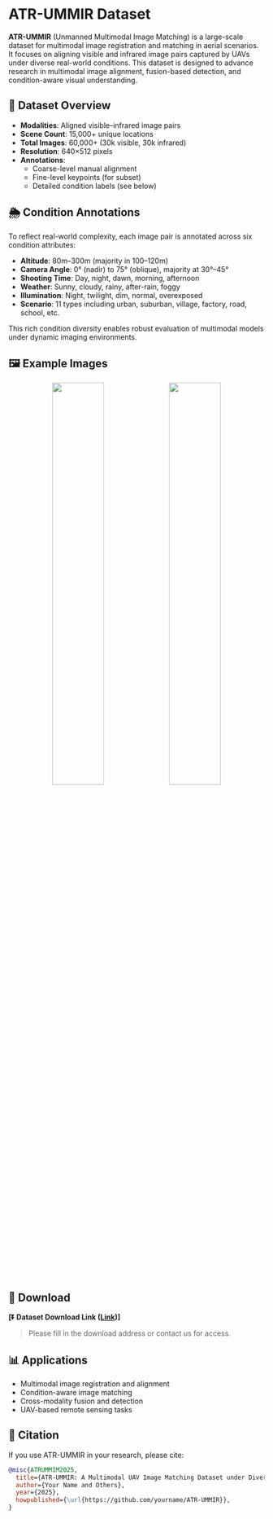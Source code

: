 # ATR-UMMIR Dataset

**ATR-UMMIR** (Unmanned Multimodal Image Matching) is a large-scale dataset for multimodal image registration and matching in aerial scenarios. It focuses on aligning visible and infrared image pairs captured by UAVs under diverse real-world conditions. This dataset is designed to advance research in multimodal image alignment, fusion-based detection, and condition-aware visual understanding.

## 📂 Dataset Overview

- **Modalities**: Aligned visible–infrared image pairs
- **Scene Count**: 15,000+ unique locations
- **Total Images**: 60,000+ (30k visible, 30k infrared)
- **Resolution**: 640×512 pixels
- **Annotations**:
  - Coarse-level manual alignment
  - Fine-level keypoints (for subset)
  - Detailed condition labels (see below)

## 🌦 Condition Annotations

To reflect real-world complexity, each image pair is annotated across six condition attributes:

- **Altitude**: 80m–300m (majority in 100–120m)
- **Camera Angle**: 0° (nadir) to 75° (oblique), majority at 30°–45°
- **Shooting Time**: Day, night, dawn, morning, afternoon
- **Weather**: Sunny, cloudy, rainy, after-rain, foggy
- **Illumination**: Night, twilight, dim, normal, overexposed
- **Scenario**: 11 types including urban, suburban, village, factory, road, school, etc.

This rich condition diversity enables robust evaluation of multimodal models under dynamic imaging environments.


## 🖼 Example Images

<p align="center">
  <img src="assets/example_pair_1.jpg" width="45%"/>
  <img src="assets/example_pair_2.jpg" width="45%"/>
</p>

## 🔗 Download

**[⏬ Dataset Download Link ([Link](https://pan.baidu.com/s/1E37Vdzzu4WMUFDGeF6G6ww))]**

> Please fill in the download address or contact us for access.

## 📊 Applications

- Multimodal image registration and alignment
- Condition-aware image matching
- Cross-modality fusion and detection
- UAV-based remote sensing tasks

## 📄 Citation

If you use ATR-UMMIR in your research, please cite:

```bibtex
@misc{ATRUMMIM2025,
  title={ATR-UMMIR: A Multimodal UAV Image Matching Dataset under Diverse Conditions},
  author={Your Name and Others},
  year={2025},
  howpublished={\url{https://github.com/yourname/ATR-UMMIR}},
}
